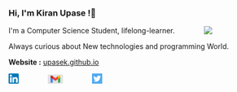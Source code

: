 ### Hi, I'm Kiran Upase !:wave:

<img align="right" width="120" src="https://learncodeonline.in/mascot.png">

I'm a Computer Science Student, lifelong-learner.

Always curious about New technologies and programming World.

**Website :** [upasek.github.io](https://upasek.github.io/)

[<img src='images/LinkedIn2.png' width='20'>](https://www.linkedin.com/in/kiranupase/ "LinkedIn")
&ensp;&ensp;&ensp;&ensp;&ensp;&ensp;&ensp;
[<img src='images/mail.png' width='30'>](mailto:kvsupase@gmail.com "Mail")
&ensp;&ensp;&ensp;&ensp;&ensp;&ensp;&ensp;
[<img src='images/Twitter.png' width='20'>](https://twitter.com/Kiranupase86 "Twitter")



<!--
[<img src="images/LeetCode.png" width='20' height='20'> ](https://leetcode.com/KiranUpase/)

<!--
**upasek/upasek** is a ✨ _special_ ✨ repository because its `README.md` (this file) appears on your GitHub profile.

Here are some ideas to get you started:

- 🔭 I’m currently working on ...
- 🌱 I’m currently learning ...
- 👯 I’m looking to collaborate on ...
- 🤔 I’m looking for help with ...
- 💬 Ask me about ...
- 📫 How to reach me: ...
- 😄 Pronouns: ...
- ⚡ Fun fact: ...
- <img src="images/LeetCode.png" width='20' height='20'> [LeetCode](https://leetcode.com/KiranUpase/)
- ![LOC Mascot](https://learncodeonline.in/mascot.png)

<p align="right">
  <img width="120" src="https://learncodeonline.in/mascot.png" alt="Material Bread logo">
</p>
-->
